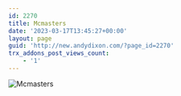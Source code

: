 ```yaml
---
id: 2270
title: Mcmasters
date: '2023-03-17T13:45:27+00:00'
layout: page
guid: 'http://new.andydixon.com/?page_id=2270'
trx_addons_post_views_count:
    - '1'
---
```


![Mcmasters](https://i0.wp.com/assets.g8x2.ldn.idrivee2-23.com/posters/Mcmasters%2001.jpg?w=1200&ssl=1 "Mcmasters")